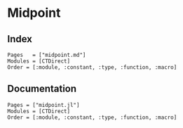 # Midpoint

## Index

```@index
Pages   = ["midpoint.md"]
Modules = [CTDirect]
Order = [:module, :constant, :type, :function, :macro]
```

## Documentation

```@autodocs
Pages = ["midpoint.jl"]
Modules = [CTDirect]
Order = [:module, :constant, :type, :function, :macro]
```